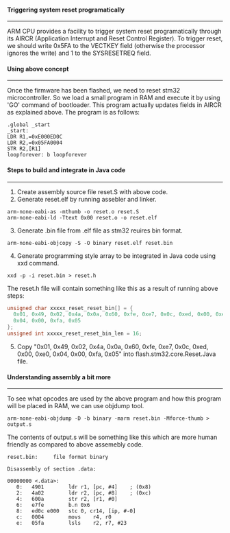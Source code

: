 #### Triggering system reset programatically
--------------------------------------------
ARM CPU provides a facility to trigger system reset programatically through its AIRCR (Application Interrupt and Reset Control Register). To trigger reset, we should write 0x5FA to the VECTKEY field (otherwise the processor ignores the write) and 1 to the SYSRESETREQ field.

#### Using above concept
------------------------
Once the firmware has been flashed, we need to reset stm32 microcontroller. So we load a small program in RAM and execute it by using 'GO' command of bootloader. This program actually updates fields in AIRCR as explained above. The program is as follows:
```assembly
.global _start
_start:
LDR R1,=0xE000ED0C
LDR R2,=0x05FA0004
STR R2,[R1]
loopforever: b loopforever
```
#### Steps to build and integrate in Java code
----------------------------------------------
1. Create assembly source file reset.S with above code.
2. Generate reset.elf by running assebler and linker.
```assembly
arm-none-eabi-as -mthumb -o reset.o reset.S
arm-none-eabi-ld -Ttext 0x00 reset.o -o reset.elf
```
3. Generate .bin file from .elf file as stm32 reuires bin format.
```assembly
arm-none-eabi-objcopy -S -O binary reset.elf reset.bin
```
4. Generate programming style array to be integrated in Java code using xxd command.
```assembly
xxd -p -i reset.bin > reset.h
```
The reset.h file will contain something like this as a result of running above steps:
```c
unsigned char xxxxx_reset_reset_bin[] = {
  0x01, 0x49, 0x02, 0x4a, 0x0a, 0x60, 0xfe, 0xe7, 0x0c, 0xed, 0x00, 0xe0,
  0x04, 0x00, 0xfa, 0x05
};
unsigned int xxxxx_reset_reset_bin_len = 16;
```
5. Copy "0x01, 0x49, 0x02, 0x4a, 0x0a, 0x60, 0xfe, 0xe7, 0x0c, 0xed, 0x00, 0xe0,
  0x04, 0x00, 0xfa, 0x05" into flash.stm32.core.Reset.Java file.
  
  #### Understanding assembly a bit more
----------------------------------------
To see what opcodes are used by the above program and how this program will be placed in RAM, we can use objdump tool.
```assembly
arm-none-eabi-objdump -D -b binary -marm reset.bin -Mforce-thumb > output.s
```
The contents of output.s will be something like this which are more human friendly as compared to above assemebly code.
```assembly
reset.bin:     file format binary

Disassembly of section .data:

00000000 <.data>:
   0:	4901      	ldr	r1, [pc, #4]	; (0x8)
   2:	4a02      	ldr	r2, [pc, #8]	; (0xc)
   4:	600a      	str	r2, [r1, #0]
   6:	e7fe      	b.n	0x6
   8:	ed0c e000 	stc	0, cr14, [ip, #-0]
   c:	0004      	movs	r4, r0
   e:	05fa      	lsls	r2, r7, #23
```

